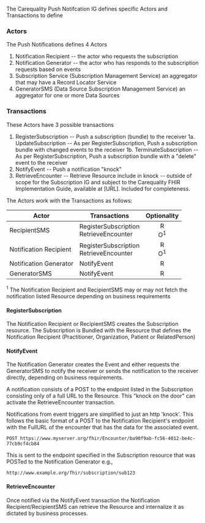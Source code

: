 <!-- Actors_and_Transactions.md {% comment %}
*****************************************************************************************
*                            WARNING: DO NOT EDIT THIS FILE                             *
*                                                                                       *
* This file is generated by SUSHI. Any edits you make to this file will be overwritten. *
*                                                                                       *
* To change the contents of this file, edit the original source file at:                *
* ig-data/input/pagecontent/5_Actors_and_Transactions.md                                *
*****************************************************************************************
{% endcomment %} -->
The Carequality Push Notifcation IG defines specific Actors and Transactions to define
### Actors
The Push Notifications defines 4 Actors
1. Notification Recipient -- the actor who requests the subscription
2. Notification Generator -- the actor who has responds to the subscription requests based on events
3. Subscription Service (Subscription Management Service) an aggregator that may have a Record Locator Service
4. GeneratorSMS (Data Source Subscription Management Service) an aggregator for one or more Data Sources

### Transactions
These Actors have 3 possible transactions
1. RegisterSubscription -- Push a subscription (bundle) to the receiver
1a. UpdateSubscription -- As per RegisterSubscription, Push a subscription bundle with changed events to the receiver
1b. TerminateSubscription -- As per RegisterSubscription, Push a subscription bundle with a "delete" event to the receiver
2. NotifyEvent -- Push a notification "knock"
3. RetrieveEncounter -- Retrieve Resource include in knock -- outside of scope for the Subscription IG and subject to the Carequality FHIR Implementation Guide, available at [URL]. Included for completeness.

The Actors work with the Transactions as follows:

|Actor|Transactions|Optionality|
|-------------|-------------------------------|:-----:|
|RecipientSMS |RegisterSubscription<br>RetrieveEncounter |R<BR>O<sup>1|
|Notification Recipient |RegisterSubscription<br>RetrieveEncounter |R<BR>O<sup>1|
|Notification Generator |NotifyEvent |R|
|GeneratorSMS |NotifyEvent |R|

<sup>1</sup> The Notification Recipient and RecipientSMS may or may not fetch the notification listed Resource depending on business requirements

#### RegisterSubscription
The Notification Recipient or RecipientSMS creates the Subscription resource.  The Subscription is Bundled with the Resource that defines the Notification Recipient (Practitioner, Organization, Patient or RelatedPerson)


#### NotifyEvent
The Notification Generator creates the Event and either requests the GeneratorSMS to notify the receiver or sends the notification to the receiver directly, depending on business requirements.

A notification consists of a POST to the endpoint listed in the Subscription consisting only of a full URL to the Resource.  This "knock on the door" can activate the RetrieveEncounter transaction.

Notifications from event triggers are simplified to just an http 'knock'.  This follows the basic format of a POST to the Notification Recipient's endpoint with the FullURL of the encounter that has the data for the associated event.  

``` POST https://www.myserver.org/fhir/Encounter/ba90f9ab-fc56-4012-be4c-77cb9cf4cb84 ```

This is sent to the endpoint specified in the Subscription resource that was POSTed to the Notification Generator e.g.,

```http://www.example.org/fhir/subscription/sub123```


#### RetrieveEncounter

Once notified via the NotifyEvent transaction the Notification Recipient/RecipientSMS can retrieve the Resource and internalize it as dictated by business processes.
